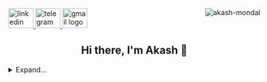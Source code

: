 <div>
<a align="left" href="https://www.linkedin.com/in/akash-mondal-se">
  <img src="https://cdn.worldvectorlogo.com/logos/linkedin-icon.svg" width="50" height="40" alt="linkedin logo"/>
</a>
<a align="left" href="https://t.me/Akash98Sky">
  <img src="https://static.cdnlogo.com/logos/t/84/telegram.svg" width="50" height="40" alt="telegram logo"/>
</a>
<a align="left" href="mailto:a98mondal@gmail.com">
  <img src="https://www.svgrepo.com/download/217146/gmail.svg" width="50" height="40" alt="gmail logo"/>
</a>

<img align="right" src="https://komarev.com/ghpvc/?username=Akash98Sky&label=Profile+Views&style=plastic" alt="akash-mondal" />
</div>

<h2 align="center">Hi there, I'm Akash 👋</h2>

<details>
<summary>Expand...</summary>

## :zap: Recent Activity:
<!--RECENT_ACTIVITY:last_update-->
Last Updated: Wednesday, July 2nd, 2025, 12:27:48 PM
<!--RECENT_ACTIVITY:last_update_end-->
<!--RECENT_ACTIVITY:start-->
1. ⬆️ Pushed 1 commit(s) to [Akash98Sky/akash98sky.github.io](https://github.com/Akash98Sky/akash98sky.github.io)<br>
2. ⬆️ Pushed 1 commit(s) to [Akash98Sky/acm-website](https://github.com/Akash98Sky/acm-website)<br>
3. ⬆️ Pushed 1 commit(s) to [Akash98Sky/acm-website](https://github.com/Akash98Sky/acm-website)<br>
4. ⭐ Starred [Olow304/memvid](https://github.com/Olow304/memvid)<br>
5. ⬆️ Pushed 1 commit(s) to [Akash98Sky/acm-website](https://github.com/Akash98Sky/acm-website)<br>
<!--RECENT_ACTIVITY:end-->


## 💻 Tech Stack:

![git] ![github] ![linux] ![docker] <br/>
![js] ![ts] ![py] ![go] ![cpp] <br/>
![flutter] ![dotnet] ![react] ![nextjs] ![angular] <br/>
![tailwindcss] ![sh]


## 📊 GitHub Stats:

| _Github Stats_ | _Top Langs_  |
| :------------: | :--------: |
|    ![stats]    | ![langs] |


## Contribution:

![graph]

</details>

<!----------------------------------{ reference links }--------------------------------->

[stats]: https://github-readme-stats.vercel.app/api?username=Akash98Sky&show_icons=true&theme=radical&hide_border=false&include_all_commits=true&count_private=false
[langs]: https://github-readme-stats.vercel.app/api/top-langs/?username=Akash98Sky&theme=radical&hide_border=false&count_private=false&layout=compact&langs_count=8&hide=html,css,scss,less,stylus,shell,makefile,cmake,perl,php,blade,smarty,scss,less,stylus,shell,makefile,cmake,perl,php,blade,smarty&exclude_repo=android_kernel_leeco_msm8976,android_device_leeco_s2,proprietary_vendor_leeco,twrp_device_leeco_s2,device_leeco_s2-P,device_leeco_s2-O,
[streaks]: https://github-readme-streak-stats.herokuapp.com/?user=Akash98Sky&theme=radical&hide_border=false#gh-light-mode-only
[quote]: https://quotes-github-readme.vercel.app/api?type=horizontal&theme=dark

<!----------------------------------{ contribution stats }--------------------------------->

[graph]: https://github-readme-activity-graph.vercel.app/graph?username=Akash98Sky&theme=react-dark&hide_border=false&area=true

<!----------------------------------{ language badges }--------------------------------->

[dart]: https://img.shields.io/badge/dart-%230175C2.svg?style=for-the-badge&logo=dart&logoColor=white
[go]: https://img.shields.io/badge/go-%2300ADD8.svg?style=for-the-badge&logo=go&logoColor=white
[ts]: https://img.shields.io/badge/typescript-%23007ACC.svg?style=for-the-badge&logo=typescript&logoColor=white
[py]: https://img.shields.io/badge/python-3670A0?style=for-the-badge&logo=python&logoColor=ffdd54
[sh]: https://img.shields.io/badge/shell_script-%23121011.svg?style=for-the-badge&logo=gnu-bash
[js]: https://img.shields.io/badge/javascript-%23323330.svg?style=for-the-badge&logo=javascript&logoColor=%23F7DF1E
[md]: https://img.shields.io/badge/markdown-%23000000.svg?style=for-the-badge&logo=markdown
[cpp]: https://img.shields.io/badge/C++-blue?style=for-the-badge&logo=cplusplus

<!----------------------------------{ frameworks badges }--------------------------------->

[react]: https://img.shields.io/badge/react-%2320232a.svg?style=for-the-badge&logo=react&logoColor=%2361DAFB
[nextjs]: https://img.shields.io/badge/Next-black?style=for-the-badge&logo=next.js&logoColor=white
[angular]: https://img.shields.io/badge/Angular-red?style=for-the-badge&logo=angular
[tailwindcss]: https://img.shields.io/badge/tailwindcss-%2338B2AC.svg?style=for-the-badge&logo=tailwind-css&logoColor=white
[flutter]: https://img.shields.io/badge/Flutter-%2302569B.svg?style=for-the-badge&logo=Flutter
[dotnet]: https://img.shields.io/badge/.NET-purple?style=for-the-badge&logo=dotnet

<!----------------------------------------{ others }--------------------------------------->

[docker]: https://img.shields.io/badge/docker-%230db7ed.svg?style=for-the-badge&logo=docker&logoColor=white
[github]: https://img.shields.io/badge/github-%23121011.svg?style=for-the-badge&logo=github&logoColor=white
[mysql]: https://img.shields.io/badge/mysql-%2300f.svg?style=for-the-badge&logo=mysql&logoColor=white
[linux]: https://img.shields.io/badge/linux-%231793D1.svg?style=for-the-badge&logo=linux&logoColor=white
[git]: https://img.shields.io/badge/git-%23F05033.svg?style=for-the-badge&logo=git&logoColor=white
[vscode]: https://img.shields.io/badge/VS%20Code-%23007ACC.svg?style=for-the-badge&logo=visual-studio-code&logoColor=white


